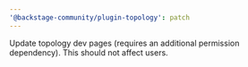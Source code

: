 ```yaml
---
'@backstage-community/plugin-topology': patch
---
```


Update topology dev pages (requires an additional permission dependency). This should not affect users.
